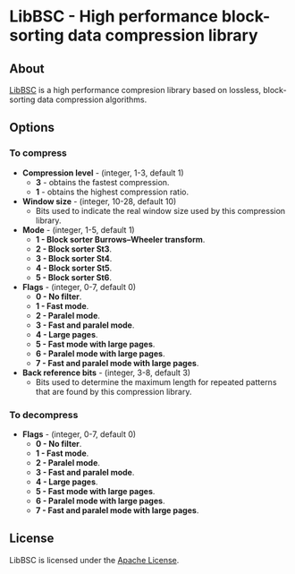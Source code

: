 # LibBSC - High performance block-sorting data compression library

## About
[LibBSC](https://github.com/atomicobject/heatshrink) is a high performance compresion library based on lossless, block-sorting data compression algorithms.

## Options
### To compress
* **Compression level** - (integer, 1-3, default 1)
  * **3** - obtains the fastest compression.
  * **1** - obtains the highest compression ratio.
* **Window size** - (integer, 10-28, default 10)
  * Bits used to indicate the real window size used by this compression library.
* **Mode** - (integer, 1-5, default 1)
  * **1 - Block sorter Burrows–Wheeler transform**.
  * **2 - Block sorter St3**.
  * **3 - Block sorter St4**.
  * **4 - Block sorter St5**.
  * **5 - Block sorter St6**.
* **Flags** - (integer, 0-7, default 0)
  * **0 - No filter**.
  * **1 - Fast mode**.
  * **2 - Paralel mode**.
  * **3 - Fast and paralel mode**.
  * **4 - Large pages**.
  * **5 - Fast mode with large pages**.
  * **6 - Paralel mode with large pages**.
  * **7 - Fast and paralel mode with large pages**.
* **Back reference bits** - (integer, 3-8, default 3)
  * Bits used to determine the maximum length for repeated patterns that are found by this compression library.

### To decompress
* **Flags** - (integer, 0-7, default 0)
  * **0 - No filter**.
  * **1 - Fast mode**.
  * **2 - Paralel mode**.
  * **3 - Fast and paralel mode**.
  * **4 - Large pages**.
  * **5 - Fast mode with large pages**.
  * **6 - Paralel mode with large pages**.
  * **7 - Fast and paralel mode with large pages**.

## License
LibBSC is licensed under the [Apache License](https://github.com/IlyaGrebnov/libbsc/blob/master/LICENSE).
